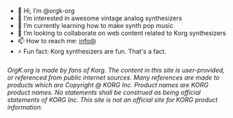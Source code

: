 - 👋 Hi, I’m @orgk-org
- 👀 I’m interested in awesome vintage analog synthesizers
- 🌱 I’m currently learning how to make synth pop music
- 💞️ I’m looking to collaborate on web content related to Korg synthesizers
- 📫 How to reach me: [info@](mailto:info@orgk.org?subject=Info%20Request%20from%20a%20Github%20user&body=A%20Github%20user%20has%20an%20information%20request.%0A%0AEnter%20your%20email%20message%20below%20and%20send.%0A%0A)
- ⚡ Fun fact: Korg synthesizers are fun. That's a fact.

###### OrgK.org is made by fans of Korg.  The content in this site is user-provided, or referenced from public internet sources.  Many references are made to products which are Copyright @ KORG Inc.  Product names are KORG product names.  No statements shall be construed as being official statements of KORG Inc.  This site is not an official site for KORG product information.
<!---
orgk-org/orgk-org is a ✨ special ✨ repository because its `README.md` (this file) appears on your GitHub profile.
You can click the Preview link to take a look at your changes.
--->
